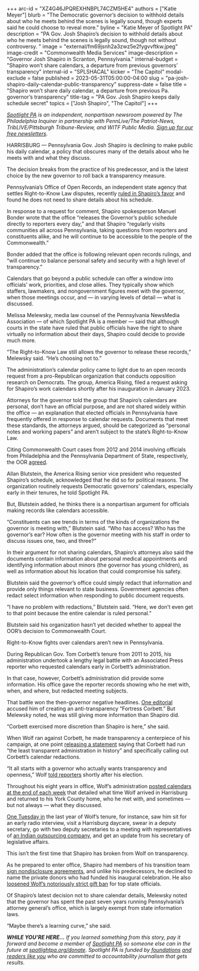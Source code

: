 +++
arc-id = "XZ4G46JPQREXHNBPL74CZM5HE4"
authors = ["Katie Meyer"]
blurb = "The Democratic governor’s decision to withhold details about who he meets behind the scenes is legally sound, though experts said he could choose to reveal more."
byline = "Katie Meyer of Spotlight PA"
description = "PA Gov. Josh Shapiro’s decision to withhold details about who he meets behind the scenes is legally sound, though not without controversy. "
image = "external/fm69jsnh2a3zwz5e2fygvvftkw.jpeg"
image-credit = "Commonwealth Media Services"
image-description = "Governor Josh Shapiro in Scranton, Pennsylvania."
internal-budget = "Shapiro won’t share calendars, a departure from previous governors’ transparency"
internal-id = "SPLSHACAL"
kicker = "The Capitol"
modal-exclude = false
published = 2023-05-31T05:00:00-04:00
slug = "pa-josh-shapiro-daily-calendar-public-transparency"
suppress-date = false
title = "Shapiro won’t share daily calendar, a departure from previous Pa. governor’s transparency"
title-tag = "PA Gov. Josh Shapiro keeps daily schedule secret"
topics = ["Josh Shapiro", "The Capitol"]
+++

<a href="https://www.spotlightpa.org/"><i>Spotlight PA</i></a><i> is an independent, nonpartisan newsroom powered by The Philadelphia Inquirer in partnership with PennLive/The Patriot-News, TribLIVE/Pittsburgh Tribune-Review, and WITF Public Media. </i><a href="https://www.spotlightpa.org/newsletters"><i>Sign up for our free newsletters</i></a><i>.</i>

HARRISBURG — Pennsylvania Gov. Josh Shapiro is declining to make public his daily calendar, a policy that obscures many of the details about who he meets with and what they discuss.

The decision breaks from the practice of his predecessor, and is the latest choice by the new governor to roll back a transparency measure.

Pennsylvania’s Office of Open Records, an independent state agency that settles Right-to-Know Law disputes, recently <a href="https://www.openrecords.pa.gov/Appeals/DocketSheet.cfm?docket=20230481">ruled in Shapiro’s favor</a> and found he does not need to share details about his schedule.

<script src="https://www.spotlightpa.org/embed.js" async></script><div data-spl-embed-version="1" data-spl-src="https://www.spotlightpa.org/embeds/newsletter/"></div>


In response to a request for comment, Shapiro spokesperson Manuel Bonder wrote that the office “releases the Governor’s public schedule directly to reporters every day,” and that Shapiro “regularly visits communities all across Pennsylvania, taking questions from reporters and constituents alike, and he will continue to be accessible to the people of the Commonwealth.”

Bonder added that the office is following relevant open records rulings, and “will continue to balance personal safety and security with a high level of transparency.”

Calendars that go beyond a public schedule can offer a window into officials’ work, priorities, and close allies. They typically show which staffers, lawmakers, and nongovernment figures meet with the governor, when those meetings occur, and — in varying levels of detail — what is discussed.

Melissa Melewsky, media law counsel of the Pennsylvania NewsMedia Association — of which Spotlight PA is a member — said that although courts in the state have ruled that public officials have the right to share virtually no information about their days, Shapiro could decide to provide much more.

“The Right-to-Know Law still allows the governor to release these records,” Melewsky said. “He’s choosing not to.”

The administration’s calendar policy came to light due to an open records request from a pro-Republican organization that conducts opposition research on Democrats. The group, America Rising, filed a request asking for Shapiro’s work calendars shortly after his inauguration in January 2023.

Attorneys for the governor told the group that Shapiro’s calendars are personal, don’t have an official purpose, and are not shared widely within the office — an explanation that elected officials in Pennsylvania have frequently offered in response to calendar requests. Documents that meet these standards, the attorneys argued, should be categorized as “personal notes and working papers” and aren’t subject to the state’s Right-to-Know Law.

Citing Commonwealth Court cases from 2012 and 2014 involving officials from Philadelphia and the Pennsylvania Department of State, respectively, the OOR <a href="http://fec.gov/data/committee/C00817908/?tab=raising">agreed</a>.

Allan Blutstein, the America Rising senior vice president who requested Shapiro’s schedule, acknowledged that he did so for political reasons. The organization routinely requests Democratic governors’ calendars, especially early in their tenures, he told Spotlight PA.

But, Blutstein added, he thinks there is a nonpartisan argument for officials making records like calendars accessible.

“Constituents can see trends in terms of the kinds of organizations the governor is meeting with,” Blutstein said. “Who has access? Who has the governor’s ear? How often is the governor meeting with his staff in order to discuss issues one, two, and three?”

In their argument for not sharing calendars, Shapiro’s attorneys also said the documents contain information about personal medical appointments and identifying information about minors (the governor has young children), as well as information about his location that could compromise his safety.

Blutstein said the governor’s office could simply redact that information and provide only things relevant to state business. Government agencies often redact select information when responding to public document requests.

“I have no problem with redactions,” Blutstein said. “Here, we don’t even get to that point because the entire calendar is ruled personal.”

Blutstein said his organization hasn’t yet decided whether to appeal the OOR’s decision to Commonwealth Court.

Right-to-Know fights over calendars aren’t new in Pennsylvania.

During Republican Gov. Tom Corbett’s tenure from 2011 to 2015, his administration undertook a lengthy legal battle with an Associated Press reporter who requested calendars early in Corbett’s administration.

In that case, however, Corbett’s administration did provide some information. His office gave the reporter records showing who he met with, when, and where, but redacted meeting subjects.

That battle won the then-governor negative headlines. <a href="https://www.pennlive.com/opinion/2012/12/governor_tom_corbett_lacks_transparency.html">One editorial</a> accused him of creating an anti-transparency “Fortress Corbett.” But Melewsky noted, he was still giving more information than Shapiro did.

“Corbett exercised more discretion than Shapiro is here,” she said.

When Wolf ran against Corbett, he made transparency a centerpiece of his campaign, at one point <a href="https://www.dailylocal.com/2015/03/28/gov-wolf-what-his-emails-do-and-dont-show-and-a-look-at-email-access-fights-for-other-politicians/">releasing a statement</a> saying that Corbett had run “the least transparent administration in history” and specifically calling out Corbett’s calendar redactions.

“It all starts with a governor who actually wants transparency and openness,” Wolf <a href="https://www.ydr.com/story/news/politics/governor/2015/01/31/erik-arneson-vs-gov-tom-wolf-explained-four/73896068/">told reporters</a> shortly after his election.

<script src="https://www.spotlightpa.org/embed.js" async></script><div data-spl-embed-version="1" data-spl-src="https://www.spotlightpa.org/embeds/donate/?eyebrow_text=SPRING%20MEMBER%20DRIVE&teaser_text=Before%20you%20continue...%20This%20vital%20public-service%20journalism%20is%20only%20possible%20with%20your%20support.%20%3Cb%3EMake%20a%20gift%20to%20Spotlight%20PA%20now%20and%20it%20will%20be%20DOUBLED%20as%20part%20of%20our%20Spring%20Member%20Drive.%3C%2Fb%3E&cta_text=GET%20YOUR%20GIFT%20DOUBLED"></div>


Throughout his eight years in office, Wolf’s administration <a href="https://www.scribd.com/user/277491233/Governor-Tom-Wolf/uploads">posted calendars at the end of each week</a> that detailed what time Wolf arrived in Harrisburg and returned to his York County home, who he met with, and sometimes — but not always — what they discussed.

<a href="https://www.scribd.com/document/589381948/08-19-2022-08-25-2022-Gov-Wolf-Calendar">One Tuesday in</a> the last year of Wolf’s tenure, for instance, saw him sit for an early radio interview, visit a Harrisburg daycare, swear in a deputy secretary, go with two deputy secretaries to a meeting with representatives of <a href="https://www.tcs.com/">an Indian outsourcing company</a>, and get an update from his secretary of legislative affairs.

This isn’t the first time that Shapiro has broken from Wolf on transparency.

As he prepared to enter office, Shapiro had members of his transition team <a href="https://www.spotlightpa.org/news/2023/01/pa-governor-josh-shapiro-transition-team-secrecy/">sign nondisclosure agreements</a>, and unlike his predecessors, he declined to name the private donors who had funded his inaugural celebration. He also <a href="https://www.spotlightpa.org/news/2023/01/josh-shapiro-gift-ban-permissive-tom-wolf-change/">loosened Wolf’s notoriously strict gift ban</a> for top state officials.

Of Shapiro’s latest decision not to share calendar details, Melewsky noted that the governor has spent the past seven years running Pennsylvania’s attorney general’s office, which is largely exempt from state information laws.

“Maybe there’s a learning curve,” she said.

<i><b>WHILE YOU’RE HERE...</b></i><i> If you learned something from this story, pay it forward and become a member of </i><a href="https://www.spotlightpa.org/"><i>Spotlight PA</i></a><i> so someone else can in the future at </i><a href="https://www.spotlightpa.org/donate"><i>spotlightpa.org/donate</i></a><i>. Spotlight PA is funded by</i><a href="https://www.spotlightpa.org/support"><i> foundations</i></a><i> </i><a href="https://www.spotlightpa.org/support"><i>and readers like you</i></a><i> who are committed to accountability journalism that gets results.</i>
